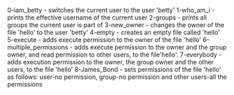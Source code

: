 0-iam_betty - switches the current user to the user 'betty'
1-who_am_i - prints the effective username of the current user
2-groups - prints all groups the current user is part of
3-new_owner - changes the owner of the file 'hello' to the user 'betty'
4-empty - creates an empty file called 'hello'
5-execute - adds execute permission to the owner of the file 'hello'
6-multiple_permissions -  adds execute permission to the owner and the group owner, and read permission to other users, to the file'hello'.
7-everybody - adds execution permission to the owner, the group owner and the other users, to the file 'hello'
8-James_Bond - sets permissions of the file 'hello' as follows: user-no permission, group-no permission and other users-all the permissions
